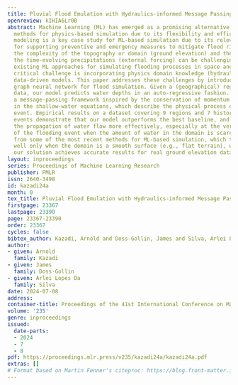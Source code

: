 ```yaml
---
title: Pluvial Flood Emulation with Hydraulics-informed Message Passing
openreview: kIHIA6Lr0B
abstract: Machine Learning (ML) has emerged as a promising alternative to numerical
  methods for physics-based simulation due to its flexibility and efficiency. Flood
  modeling is a key case study for ML-based simulation due to its relevance as a tool
  for supporting preventive and emergency measures to mitigate flood risks. However,
  the complexity of the topography or domain (ground elevation) and the sparsity of
  the time-evolving precipitations (external forcing) can be challenging for most
  existing ML approaches for simulating flooding processes in space and time. Another
  critical challenge is incorporating physics domain knowledge (hydraulics) into these
  data-driven models. This paper addresses these challenges by introducing a hydraulics-informed
  graph neural network for flood simulation. Given a (geographical) region and precipitation
  data, our model predicts water depths in an auto-regressive fashion. We propose
  a message-passing framework inspired by the conservation of momentum and mass expressed
  in the shallow-water equations, which describe the physical process of a flooding
  event. Empirical results on a dataset covering 9 regions and 7 historical precipitation
  events demonstrate that our model outperforms the best baseline, and can capture
  the propagation of water flow more effectively, especially at the very early stage
  of the flooding event when the amount of water in the domain is scarce. Differently
  from some of the most recent methods for ML-based simulation, which tend to work
  well only when the domain is a smooth surface (e.g., flat terrain), we show that
  our solution achieves accurate results for real ground elevation data.
layout: inproceedings
series: Proceedings of Machine Learning Research
publisher: PMLR
issn: 2640-3498
id: kazadi24a
month: 0
tex_title: Pluvial Flood Emulation with Hydraulics-informed Message Passing
firstpage: 23367
lastpage: 23390
page: 23367-23390
order: 23367
cycles: false
bibtex_author: Kazadi, Arnold and Doss-Gollin, James and Silva, Arlei Lopes Da
author:
- given: Arnold
  family: Kazadi
- given: James
  family: Doss-Gollin
- given: Arlei Lopes Da
  family: Silva
date: 2024-07-08
address:
container-title: Proceedings of the 41st International Conference on Machine Learning
volume: '235'
genre: inproceedings
issued:
  date-parts:
  - 2024
  - 7
  - 8
pdf: https://proceedings.mlr.press/v235/kazadi24a/kazadi24a.pdf
extras: []
# Format based on Martin Fenner's citeproc: https://blog.front-matter.io/posts/citeproc-yaml-for-bibliographies/
---
```

